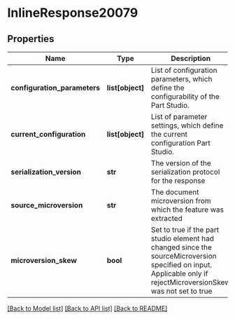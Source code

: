 # InlineResponse20079

## Properties
Name | Type | Description | Notes
------------ | ------------- | ------------- | -------------
**configuration_parameters** | **list[object]** | List of configuration parameters, which define the             configurability of the Part Studio. | 
**current_configuration** | **list[object]** | List of parameter settings, which define the current             configuration Part Studio. | 
**serialization_version** | **str** | The version of the serialization protocol for the response | 
**source_microversion** | **str** | The document microversion from which the feature was extracted | 
**microversion_skew** | **bool** | Set to true if the part studio element had changed since the     sourceMicroversion specified on input.  Applicable only if rejectMicroversionSkew was not set to true | 

[[Back to Model list]](../README.md#documentation-for-models) [[Back to API list]](../README.md#documentation-for-api-endpoints) [[Back to README]](../README.md)


